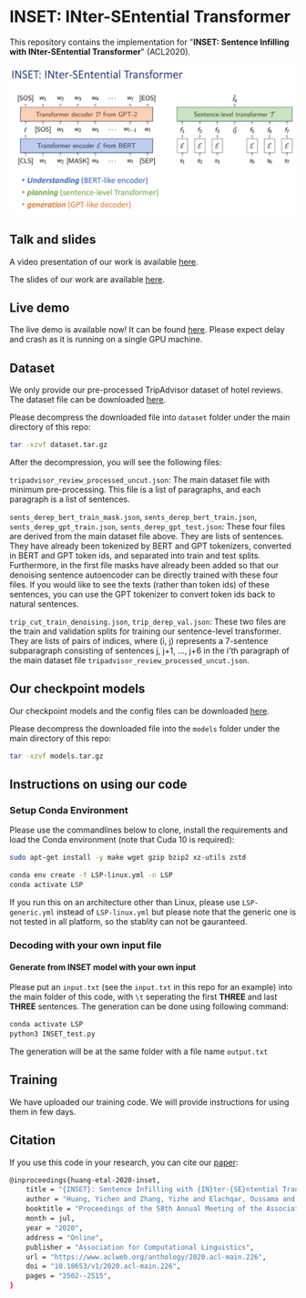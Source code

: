 # INSET: INter-SEntential Transformer

This repository contains the implementation for "**INSET: Sentence Infilling with INter-SEntential Transformer**" (ACL2020).

![Screenshot](inset.png)


## Talk and slides

A video presentation of our work is available [here](https://www.youtube.com/watch?v=369mXo2W-Cg).

The slides of our work are available [here](https://github.com/dreasysnail/INSET/blob/master/inset.pdf).


## Live demo

The live demo is available now! It can be found [here](http://52.247.25.3:8899). Please expect delay and crash as it is running on a single GPU machine.


## Dataset

We only provide our pre-processed TripAdvisor dataset of hotel reviews. The dataset file can be downloaded [here](https://yizzhang.blob.core.windows.net/transformer/yichen/test_github/INSET/dataset.tar.gz?sv=2019-10-10&st=2020-10-27T20%3A27%3A48Z&se=2029-10-28T20%3A27%3A00Z&sr=b&sp=r&sig=9vODA7K%2By%2B4Y%2BzJVuyuBMXz82AgwXvTb3WMn2dDmDHo%3D).

Please decompress the downloaded file into `dataset` folder under the main directory of this repo:
```bash
tar -xzvf dataset.tar.gz
```

After the decompression, you will see the following files:

`tripadvisor_review_processed_uncut.json`: The main dataset file with minimum pre-processing. This file is a list of paragraphs, and each paragraph is a list of sentences.

`sents_derep_bert_train_mask.json`, `sents_derep_bert_train.json`, `sents_derep_gpt_train.json`, `sents_derep_gpt_test.json`: These four files are derived from the main dataset file above. They are lists of sentences. They have already been tokenized by BERT and GPT tokenizers, converted in BERT and GPT token ids, and separated into train and test splits. Furthermore, in the first file masks have already been added so that our denoising sentence autoencoder can be directly trained with these four files. If you would like to see the texts (rather than token ids) of these sentences, you can use the GPT tokenizer to convert token ids back to natural sentences.

`trip_cut_train_denoising.json`, `trip_derep_val.json`: These two files are the train and validation splits for training our sentence-level transformer. They are lists of pairs of indices, where (i, j) represents a 7-sentence subparagraph consisting of sentences j, j+1, ..., j+6 in the i'th paragraph of the main dataset file `tripadvisor_review_processed_uncut.json`.


## Our checkpoint models

Our checkpoint models and the config files can be downloaded [here](https://yizzhang.blob.core.windows.net/transformer/yichen/test_github/INSET/models.tar.gz?sv=2019-10-10&st=2020-10-27T20%3A25%3A40Z&se=2029-10-28T20%3A25%3A00Z&sr=b&sp=r&sig=SeYtZYcnCy9R5wnuM8rZxz63%2Fwq5fv5xVHxZLK0JCCI%3D).  

Please decompress the downloaded file into the `models` folder under the main directory of this repo:
```bash
tar -xzvf models.tar.gz
```

## Instructions on using our code

### Setup Conda Environment

Please use the commandlines below to clone, install the requirements and load the Conda environment (note that Cuda 10 is required):

```bash
sudo apt-get install -y make wget gzip bzip2 xz-utils zstd
```

```bash
conda env create -f LSP-linux.yml -n LSP
conda activate LSP
```

If you run this on an architecture other than Linux, please use `LSP-generic.yml` instead of `LSP-linux.yml` but please note that the generic one is not tested in all platform, so the stablity can not be gauranteed.


### Decoding with your own input file

#### Generate from INSET model with your own input
Please put an `input.txt` (see the `input.txt` in this repo for an example) into the main folder of this code, with `\t` seperating the first **THREE** and last **THREE** sentences. The generation can be done using following command:
  
```bash
conda activate LSP
python3 INSET_test.py
```
The generation will be at the same folder with a file name `output.txt`

## Training

We have uploaded our training code. We will provide instructions for using them in few days.


## Citation
If you use this code in your research, you can cite our [paper](https://arxiv.org/abs/1911.03892):
```bash
@inproceedings{huang-etal-2020-inset,
    title = "{INSET}: Sentence Infilling with {IN}ter-{SE}ntential Transformer",
    author = "Huang, Yichen and Zhang, Yizhe and Elachqar, Oussama and Cheng, Yu",
    booktitle = "Proceedings of the 58th Annual Meeting of the Association for Computational Linguistics",
    month = jul,
    year = "2020",
    address = "Online",
    publisher = "Association for Computational Linguistics",
    url = "https://www.aclweb.org/anthology/2020.acl-main.226",
    doi = "10.18653/v1/2020.acl-main.226",
    pages = "2502--2515",
}
```


